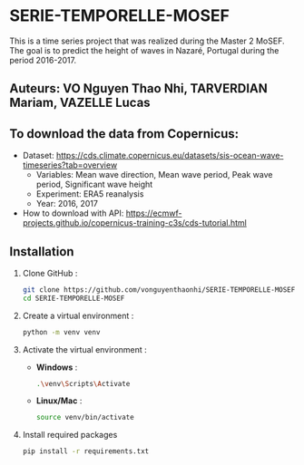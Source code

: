 # SERIE-TEMPORELLE-MOSEF
This is a time series project that was realized during the Master 2 MoSEF. The goal is to predict the height of waves in Nazaré, Portugal during the period 2016-2017.

## Auteurs: VO Nguyen Thao Nhi, TARVERDIAN Mariam, VAZELLE Lucas

## To download the data from Copernicus:
- Dataset: https://cds.climate.copernicus.eu/datasets/sis-ocean-wave-timeseries?tab=overview
  + Variables: Mean wave direction, Mean wave period, Peak wave period, Significant wave height
  + Experiment: ERA5 reanalysis
  + Year: 2016, 2017
- How to download with API: https://ecmwf-projects.github.io/copernicus-training-c3s/cds-tutorial.html

## Installation
1. Clone GitHub :

    ```bash
    git clone https://github.com/vonguyenthaonhi/SERIE-TEMPORELLE-MOSEF.git
    cd SERIE-TEMPORELLE-MOSEF
    ```

2. Create a virtual environment :

    ```bash
    python -m venv venv
    ```

3. Activate the virtual environment :

    - **Windows** :

        ```bash
        .\venv\Scripts\Activate
        ```

    - **Linux/Mac** :

        ```bash
        source venv/bin/activate
        ```

4. Install required packages

    ```bash
    pip install -r requirements.txt
    ```
